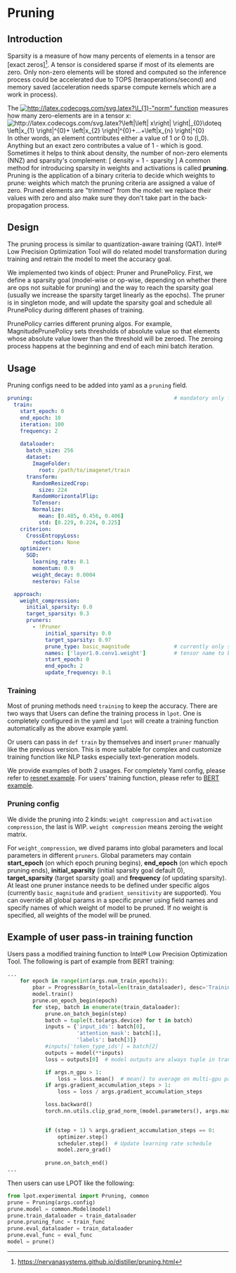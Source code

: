 Pruning
=======

## Introduction

Sparsity is a measure of how many percents of elements in a tensor are [exact zeros][^1]. A tensor is considered sparse if most of its elements are zero. Only non-zero elements will be stored and computed so the inference process could be accelerated due to TOPS (teraoperations/second) and memory saved (acceleration needs sparse compute kernels which are a work in process).

The <a href="https://en.wikipedia.org/wiki/Lp_space#When_p_=_0"><img src="http://latex.codecogs.com/svg.latex?\l_{1}&space;" title="http://latex.codecogs.com/svg.latex?\l_{1} " />-"norm" function</a> measures how many zero-elements are in a tensor <em>x</em>:
<img src="http://latex.codecogs.com/svg.latex?\left|\left|&space;x\right|&space;\right|_{0}\doteq&space;\left|x_{1}&space;\right|^{0}&plus;&space;\left|x_{2}&space;\right|^{0}&plus;...&plus;\left|x_{n}&space;\right|^{0}&space;" title="http://latex.codecogs.com/svg.latex?\left|\left| x\right| \right|_{0}\doteq \left|x_{1} \right|^{0}+ \left|x_{2} \right|^{0}+...+\left|x_{n} \right|^{0} " />
In other words, an element contributes either a value of 1 or 0 to \(l_0\).  Anything but an exact zero contributes a value of 1 - which is good. Sometimes it helps to think about density, the number of non-zero elements (NNZ) and sparsity's complement:
\[
density = 1 - sparsity
\]
A common method for introducing sparsity in weights and activations is called **pruning**. Pruning is the application of a binary criteria to decide which weights to prune: weights which match the pruning criteria are assigned a value of zero. Pruned elements are "trimmed" from the model: we replace their values with zero and also make sure they don't take part in the back-propagation process.</p>


## Design

The pruning process is similar to quantization-aware training (QAT). Intel® Low Precision Optimization Tool will do related model transformation during training and retrain the model to meet the accuracy goal.

We implemented two kinds of object: Pruner and PrunePolicy. First, we define a sparsity goal (model-wise or op-wise, depending on whether there are ops not suitable for pruning) and the way to reach the sparsity goal (usually we increase the sparsity target linearly as the epochs). The pruner is in singleton mode, and will update the sparsity goal and schedule all PrunePolicy during different phases of training.

PrunePolicy carries different pruning algos. For example, MagnitudePrunePolicy sets thresholds of absolute value so that elements whose absolute value lower than the threshold will be zeroed. The zeroing process happens at the beginning and end of each mini batch iteration.

## Usage

Pruning configs need to be added into yaml as a ```pruning``` field. 


```yaml
pruning:                                             # mandatory only for pruning.
  train:
    start_epoch: 0
    end_epoch: 10
    iteration: 100
    frequency: 2
    
    dataloader:
      batch_size: 256
      dataset:
        ImageFolder:
          root: /path/to/imagenet/train
      transform:
        RandomResizedCrop:
          size: 224
        RandomHorizontalFlip:
        ToTensor:
        Normalize:
          mean: [0.485, 0.456, 0.406]
          std: [0.229, 0.224, 0.225] 
    criterion:
      CrossEntropyLoss:
        reduction: None
    optimizer:
      SGD:
        learning_rate: 0.1
        momentum: 0.9
        weight_decay: 0.0004
        nesterov: False

  approach:
    weight_compression:
      initial_sparsity: 0.0
      target_sparsity: 0.3
      pruners:
        - !Pruner
            initial_sparsity: 0.0
            target_sparsity: 0.97
            prune_type: basic_magnitude              # currently only support basic_magnitude
            names: ['layer1.0.conv1.weight']         # tensor name to be pruned.
            start_epoch: 0
            end_epoch: 2
            update_frequency: 0.1
```

### Training
Most of pruning methods need ``training`` to keep the accuracy. There are two ways that Users can define the training process in ``lpot``. One is completely configured in the yaml and ``lpot`` will create a training function automatically as the above example yaml. 

Or users can pass in ``def train`` by themselves and insert ``pruner`` manually like the previous version. This is more suitable for complex and customize training function like NLP tasks especially text-generation models. 

We provide examples of both 2 usages. For completely Yaml config, please refer to [resnet example](examples/pytorch/eager/image_recognition/imagenet/cpu/prune/conf.yaml). For users' training function, please refer to [BERT example](examples/pytorch/eager/language_translation/prune/conf.yaml).

### Pruning config
We divide the pruning into 2 kinds: ``weight compression`` and ``activation compression``, the last is WIP. ``weight compression`` means zeroing the weight matrix.

For ``weight_compression``, we dived params into global parameters and local parameters in different ``pruners``. Global parameters may contain **start_epoch** (on which epoch pruning begins), **end_epoch** (on which epoch pruning ends), **initial_sparsity** (initial sparsity goal default 0), **target_sparsity** (target sparsity goal) and **frequency** (of updating sparsity). At least one pruner instance needs to be defined under specific algos (currently ``basic_magnitude`` and ``gradient_sensitivity`` are supported). You can override all global params in a specific pruner using field names and specify names of which weight of model to be pruned. If no weight is specified, all weights of the model will be pruned.

## Example of user pass-in training function

Users pass a modified training function to Intel® Low Precision Optimization Tool. The following is part of example from BERT training:

```python
...
    for epoch in range(int(args.num_train_epochs)):
        pbar = ProgressBar(n_total=len(train_dataloader), desc='Training')
        model.train()
        prune.on_epoch_begin(epoch)
        for step, batch in enumerate(train_dataloader):
            prune.on_batch_begin(step)
            batch = tuple(t.to(args.device) for t in batch)
            inputs = {'input_ids': batch[0],
                      'attention_mask': batch[1],
                      'labels': batch[3]}
            #inputs['token_type_ids'] = batch[2]
            outputs = model(**inputs)
            loss = outputs[0]  # model outputs are always tuple in transformers (see doc)

            if args.n_gpu > 1:
                loss = loss.mean()  # mean() to average on multi-gpu parallel training
            if args.gradient_accumulation_steps > 1:
                loss = loss / args.gradient_accumulation_steps

            loss.backward()
            torch.nn.utils.clip_grad_norm_(model.parameters(), args.max_grad_norm)

            
            if (step + 1) % args.gradient_accumulation_steps == 0:
                optimizer.step()
                scheduler.step()  # Update learning rate schedule
                model.zero_grad()
    
            prune.on_batch_end()
...
```
Then users can use LPOT like the following:

```python
from lpot.experimental import Pruning, common
prune = Pruning(args.config)
prune.model = common.Model(model)
prune.train_dataloader = train_dataloader
prune.pruning_func = train_func
prune.eval_dataloader = train_dataloader
prune.eval_func = eval_func
model = prune()
```

[^1]: https://nervanasystems.github.io/distiller/pruning.html 
